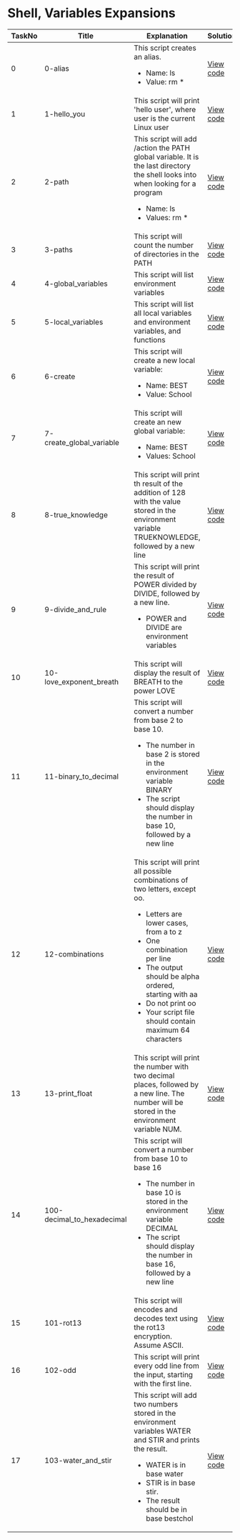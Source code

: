 <h1> Shell, Variables Expansions </h1>

| TaskNo   | Title |  Explanation | Solution  |
|-----|--------------------|-----------------------------------------------|-------|
| 0 | <p>0-alias</p> | This script creates an alias. <ul><li>Name: ls</li><li> Value: rm * </li></ul> | <a href=""> View code </a> | 
| 1 | <p>1-hello_you</p> | This script will print 'hello user', where user is the current Linux user | <a href="https://github.com/Gtindi/myLeetcodeSolutions/blob/main/Binary_Search/Binary_search/solution.py">View code</a> |
| 2 | <p>2-path</p> | This script will add /action the PATH global variable. It is the last directory the shell looks into when looking for a program <ul><li>Name: ls</li><li> Values: rm * </li></ul> | <a href="https://github.com/Gtindi/myLeetcodeSolutions/blob/main/Binary_Search/Binary_search/solution.py">View code</a> |
| 3 | <p>3-paths</p> | This script will count the number of directories in the PATH | <a href="https://github.com/Gtindi/myLeetcodeSolutions/blob/main/Binary_Search/First_bad_version/solution.py">View code</a> |
| 4 | <p>4-global_variables</p> | This script will list environment variables | <a href="https://github.com/Gtindi/myLeetcodeSolutions/blob/main/Tree/Validate_binary_search_tree/solution.py">View code</a> |
| 5 | <p>5-local_variables</p>| This script will list all local variables and environment variables, and functions |  <a href="https://github.com/Gtindi/myLeetcodeSolutions/blob/main/Tree/N-ary_Tree_preorder_traversal/solution.py"> View code </a> |
| 6 | <p>6-create</p> | This script will create a new local variable: <ul><li>Name: BEST</li><li> Value: School </li></ul> | <a href="https://github.com/Gtindi/myLeetcodeSolutions/blob/main/Linked_List/Merge_Two_Sorted_Lists/solution.py">View code</a> |
| 7 | <p>7-create_global_variable</p> | This script will create an new global variable: <ul><li>Name: BEST</li><li> Values: School </li></ul> | <a href="https://github.com/Gtindi/myLeetcodeSolutions/blob/main/Linked_List/Reverse_Linked_List/solution.py">View code</a> |
| 8 | <p>8-true_knowledge</p>| This script will print th result of the addition of 128 with the value stored in the environment variable TRUEKNOWLEDGE, followed by a new line | <a href="https://github.com/Gtindi/myLeetcodeSolutions/blob/main/Tree/Lowest_common_ancestor_of_a_binary_search_tree/solution.py">View code</a> |
| 9 | <p>9-divide_and_rule</p> | This script will print the result of POWER divided by DIVIDE, followed by a new line. <ul><li> POWER and DIVIDE are environment variables </li></ul> | <a href="https://github.com/Gtindi/myLeetcodeSolutions/blob/main/String/Is_Subsequence/solution.py">View code</a> |
| 10 |<p>10-love_exponent_breath</p> | This script will display the result of BREATH to the power LOVE | <a href="https://github.com/Gtindi/myLeetcodeSolutions/blob/main/Prefix_Sum/Find_pivot_index/solution.py">View code</a> |
| 11 |<p>11-binary_to_decimal</p> | This script will convert a number from base 2 to base 10. <ul><li>The number in base 2 is stored in the environment variable BINARY</li><li> The script should display the number in base 10, followed by a new line </li></ul> | <a href="https://github.com/Gtindi/myLeetcodeSolutions/blob/main/String/Isomorphic_strings/solution.py">View code</a> |
| 12 |<p>12-combinations</p> | This script will print all possible combinations of two letters, except oo. <ul><li>Letters are lower cases, from a to z</li><li> One combination per line </li><li>The output should be alpha ordered, starting with aa</li><li>Do not print oo</li><li>Your script file should contain maximum 64 characters</li></ul> | <a href="https://github.com/Gtindi/myLeetcodeSolutions/blob/main/Linked_List/Middle_of_the_linked_list/solution.py">View code</a> |
| 13 |<p>13-print_float</p> | This script will print the number with two decimal places, followed by a new line. The number will be stored in the environment variable NUM. | <a href="https://github.com/Gtindi/myLeetcodeSolutions/blob/main/Linked_List/Linked_list_cycle_2/solution.py">View code</a> |
| 14 |<p>100-decimal_to_hexadecimal</p> | This script will convert a number from base 10 to base 16 <ul><li>The number in base 10 is stored in the environment variable DECIMAL</li><li>     The script should display the number in base 16, followed by a new line </li></ul> | <a href="https://github.com/Gtindi/myLeetcodeSolutions/blob/main/Greedy/Stock/solution.py">View code</a> |
| 15 |<p>101-rot13</p> | This script will encodes and decodes text using the rot13 encryption. Assume ASCII. | <a href="https://github.com/Gtindi/myLeetcodeSolutions/blob/main/Greedy/Longest_palindrome/solution.py">View code</a> |
| 16 |<p>102-odd</p> | This script will print every odd line from the input, starting with the first line. | <a href="https://github.com/Gtindi/myLeetcodeSolutions/blob/main/Random_Problems/Two_Sum/solution.py">View code</a> |
| 17 |<p>103-water_and_stir</p> | This script will add two numbers stored in the environment variables WATER and STIR and prints the result. <ul><li>WATER is in base water</li><li> STIR is in base stir. </li> <li> The result should be in base bestchol </li></ul> | <a href="https://github.com/Gtindi/myLeetcodeSolutions/blob/main/Greedy/Palindrome_Number/solution.py">View code</a> |